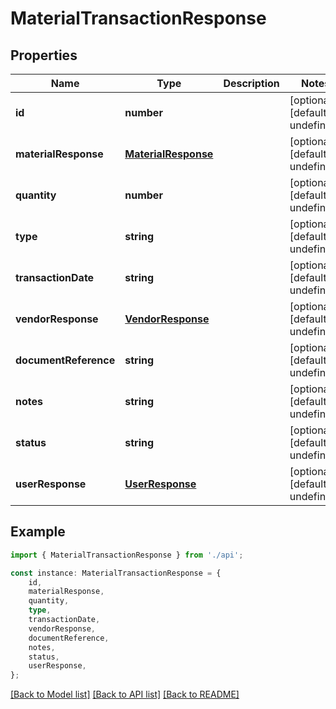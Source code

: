 # MaterialTransactionResponse


## Properties

Name | Type | Description | Notes
------------ | ------------- | ------------- | -------------
**id** | **number** |  | [optional] [default to undefined]
**materialResponse** | [**MaterialResponse**](MaterialResponse.md) |  | [optional] [default to undefined]
**quantity** | **number** |  | [optional] [default to undefined]
**type** | **string** |  | [optional] [default to undefined]
**transactionDate** | **string** |  | [optional] [default to undefined]
**vendorResponse** | [**VendorResponse**](VendorResponse.md) |  | [optional] [default to undefined]
**documentReference** | **string** |  | [optional] [default to undefined]
**notes** | **string** |  | [optional] [default to undefined]
**status** | **string** |  | [optional] [default to undefined]
**userResponse** | [**UserResponse**](UserResponse.md) |  | [optional] [default to undefined]

## Example

```typescript
import { MaterialTransactionResponse } from './api';

const instance: MaterialTransactionResponse = {
    id,
    materialResponse,
    quantity,
    type,
    transactionDate,
    vendorResponse,
    documentReference,
    notes,
    status,
    userResponse,
};
```

[[Back to Model list]](../README.md#documentation-for-models) [[Back to API list]](../README.md#documentation-for-api-endpoints) [[Back to README]](../README.md)
